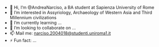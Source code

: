 - 👋 Hi, I’m @AndreaNarciso, a BA student at Sapienza University of Rome
- 👀 I’m interested in Assyriology, Archaeology of Western Asia and Third Millennium civilizations
- 🌱 I’m currently learning ...
- 💞️ I’m looking to collaborate on ...
- 📫 Mail me: narciso.2004018@studenti.uniroma1.it
- ⚡ Fun fact: ...

<!---
AndreaNarciso/AndreaNarciso is a ✨ special ✨ repository because its `README.md` (this file) appears on your GitHub profile.
You can click the Preview link to take a look at your changes.
--->
